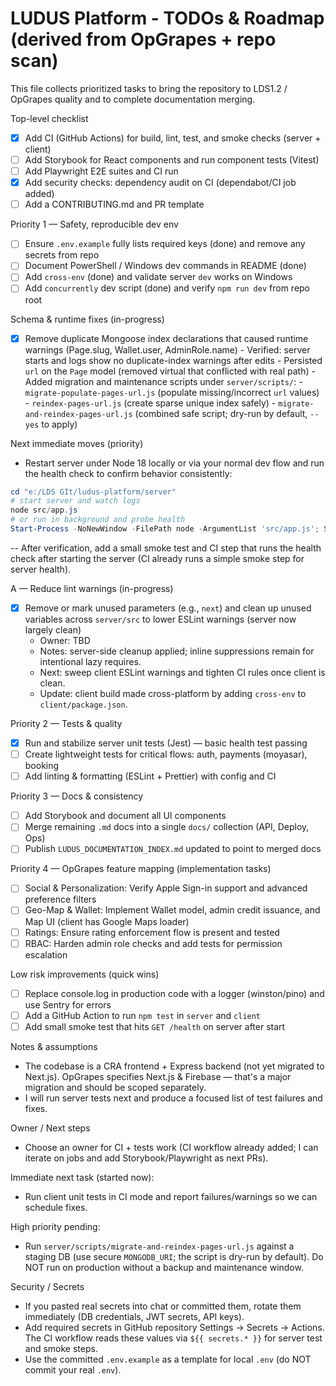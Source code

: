# LUDUS Platform - TODOs & Roadmap (derived from OpGrapes + repo scan)

This file collects prioritized tasks to bring the repository to LDS1.2 / OpGrapes quality and to complete documentation merging.

Top-level checklist
- [x] Add CI (GitHub Actions) for build, lint, test, and smoke checks (server + client)
- [ ] Add Storybook for React components and run component tests (Vitest)
- [ ] Add Playwright E2E suites and CI run
- [x] Add security checks: dependency audit on CI (dependabot/CI job added)
- [ ] Add a CONTRIBUTING.md and PR template

Priority 1 — Safety, reproducible dev env
- [ ] Ensure `.env.example` fully lists required keys (done) and remove any secrets from repo
- [ ] Document PowerShell / Windows dev commands in README (done)
- [ ] Add `cross-env` (done) and validate server `dev` works on Windows
- [ ] Add `concurrently` dev script (done) and verify `npm run dev` from repo root

Schema & runtime fixes (in-progress)
- [x] Remove duplicate Mongoose index declarations that caused runtime warnings (Page.slug, Wallet.user, AdminRole.name)
		- Verified: server starts and logs show no duplicate-index warnings after edits
		- Persisted `url` on the `Page` model (removed virtual that conflicted with real path)
		- Added migration and maintenance scripts under `server/scripts/`:
			- `migrate-populate-pages-url.js` (populate missing/incorrect `url` values)
			- `reindex-pages-url.js` (create sparse unique index safely)
			- `migrate-and-reindex-pages-url.js` (combined safe script; dry-run by default, `--yes` to apply)

Next immediate moves (priority)
- Restart server under Node 18 locally or via your normal dev flow and run the health check to confirm behavior consistently:

```powershell
cd "e:/LDS GIt/ludus-platform/server"
# start server and watch logs
node src/app.js
# or run in background and probe health
Start-Process -NoNewWindow -FilePath node -ArgumentList 'src/app.js'; Start-Sleep -s 1; (Invoke-WebRequest -UseBasicParsing http://localhost:5000/health).Content
```

-- After verification, add a small smoke test and CI step that runs the health check after starting the server (CI already runs a simple smoke step for server health).
 
A — Reduce lint warnings (in-progress)
- [x] Remove or mark unused parameters (e.g., `next`) and clean up unused variables across `server/src` to lower ESLint warnings (server now largely clean)
	- Owner: TBD
	- Notes: server-side cleanup applied; inline suppressions remain for intentional lazy requires.
	- Next: sweep client ESLint warnings and tighten CI rules once client is clean.
	- Update: client build made cross-platform by adding `cross-env` to `client/package.json`.

Priority 2 — Tests & quality
- [x] Run and stabilize server unit tests (Jest) — basic health test passing
- [ ] Create lightweight tests for critical flows: auth, payments (moyasar), booking
- [ ] Add linting & formatting (ESLint + Prettier) with config and CI

Priority 3 — Docs & consistency
- [ ] Add Storybook and document all UI components
- [ ] Merge remaining `.md` docs into a single `docs/` collection (API, Deploy, Ops)
- [ ] Publish `LUDUS_DOCUMENTATION_INDEX.md` updated to point to merged docs

Priority 4 — OpGrapes feature mapping (implementation tasks)
- [ ] Social & Personalization: Verify Apple Sign-in support and advanced preference filters
- [ ] Geo-Map & Wallet: Implement Wallet model, admin credit issuance, and Map UI (client has Google Maps loader)
- [ ] Ratings: Ensure rating enforcement flow is present and tested
- [ ] RBAC: Harden admin role checks and add tests for permission escalation

Low risk improvements (quick wins)
- [ ] Replace console.log in production code with a logger (winston/pino) and use Sentry for errors
- [ ] Add a GitHub Action to run `npm test` in `server` and `client`
- [ ] Add small smoke test that hits `GET /health` on server after start

Notes & assumptions
- The codebase is a CRA frontend + Express backend (not yet migrated to Next.js). OpGrapes specifies Next.js & Firebase — that's a major migration and should be scoped separately.
- I will run server tests next and produce a focused list of test failures and fixes.

Owner / Next steps
- Choose an owner for CI + tests work (CI workflow already added; I can iterate on jobs and add Storybook/Playwright as next PRs).

Immediate next task (started now):
- Run client unit tests in CI mode and report failures/warnings so we can schedule fixes.

High priority pending:
- Run `server/scripts/migrate-and-reindex-pages-url.js` against a staging DB (use secure `MONGODB_URI`; the script is dry-run by default). Do NOT run on production without a backup and maintenance window.

Security / Secrets
- If you pasted real secrets into chat or committed them, rotate them immediately (DB credentials, JWT secrets, API keys).
- Add required secrets in GitHub repository Settings → Secrets → Actions. The CI workflow reads these values via `${{ secrets.* }}` for server test and smoke steps.
- Use the committed `.env.example` as a template for local `.env` (do NOT commit your real `.env`).
